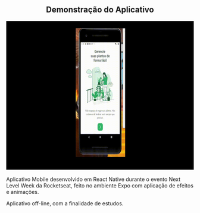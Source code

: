 <h2 align="center">
  Demonstração do Aplicativo
</h2>


<p align="center">
  <img src="./src/assets/demonstration.gif" height="400">
</p>





Aplicativo Mobile desenvolvido em React Native durante o evento Next Level Week da Rocketseat, feito no ambiente Expo com aplicação de efeitos e animações.



Aplicativo off-line, com a finalidade de estudos.